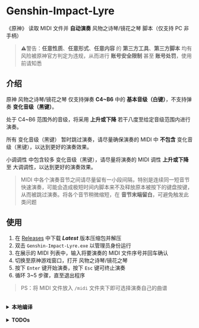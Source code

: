 # Genshin-Impact-Lyre

《原神》 读取 MIDI 文件并 **自动演奏** 风物之诗琴/镜花之琴 脚本（仅支持 PC 非手柄）

> ⚠️警告：**任意性质**、**任意形式**、**任意内容** 的 **第三方工具**、**第三方脚本** 均有风险被原神官方判定为违规，从而进行 **账号安全限制** 甚至 **账号处罚**，使用前请知悉

## 介绍

原神 风物之诗琴/镜花之琴 仅支持弹奏 **C4~B6** 中的 **基本音级（白键）**，不支持弹奏 **变化音级（黑键）**。

处于 C4~B6 范围外的音级，将采用 **上升或下降** 若干八度至给定音级范围内进行演奏。

所有 变化音级（黑键） 暂时跳过演奏，请尽量确保演奏的 MIDI 中 **不包含** 变化音级（黑键），以达到更好的演奏效果。

小调调性 中包含较多 变化音级（黑键），请尽量将演奏的 MIDI 调性 **上升或下降** 至 大调调性，以达到更好的演奏效果。

> MIDI 中各个演奏音节之间请尽量留有一小段间隔，特别是连续同一短音节快速演奏，可能会造成极短时间内脚本来不及释放原本被按下的键盘按键，从而被跳过演奏。将各个音节稍微缩短，在 **音节末端留白**，可避免触发此类问题

## 使用

1. 在 [Releases](https://github.com/ChrisChan13/Genshin-Impact-Lyre/releases) 中下载 ***Latest*** 版本压缩包并解压
2. 双击 `Genshin-Impact-Lyre.exe` 以管理员身份运行
3. 在展示的 MIDI 列表中，输入将要演奏的 MIDI 文件序号并回车确认
4. 切换至原神游戏窗口，打开 风物之诗琴/镜花之琴
5. 按下 `Enter` 键开始演奏，按下 `Esc` 键可终止演奏
6. 循环 3~5 步骤，直至退出程序

> PS：将 MIDI 文件放入 `/midi` 文件夹下即可选择演奏自己的曲谱

<br>
<details>
  <summary><b>本地编译</b></summary>
  <br>

  1. 安装 Python3
  2. Clone 本项目
  3. 双击 `install.bat` 安装依赖
  4. 双击 `start.bat` 运行脚本
  5. 双击 `build.bat` 打包脚本（需要安装 `pyinstaller`）

</details>
<br>
<details>
  <summary><b>TODOs</b></summary>
  <br>

  1. 变化音级（黑键）的兼容演奏处理
  2. 小调的自动变调演奏处理

</details>